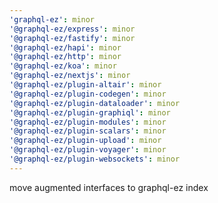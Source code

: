 ```yaml
---
'graphql-ez': minor
'@graphql-ez/express': minor
'@graphql-ez/fastify': minor
'@graphql-ez/hapi': minor
'@graphql-ez/http': minor
'@graphql-ez/koa': minor
'@graphql-ez/nextjs': minor
'@graphql-ez/plugin-altair': minor
'@graphql-ez/plugin-codegen': minor
'@graphql-ez/plugin-dataloader': minor
'@graphql-ez/plugin-graphiql': minor
'@graphql-ez/plugin-modules': minor
'@graphql-ez/plugin-scalars': minor
'@graphql-ez/plugin-upload': minor
'@graphql-ez/plugin-voyager': minor
'@graphql-ez/plugin-websockets': minor
---
```


move augmented interfaces to graphql-ez index
